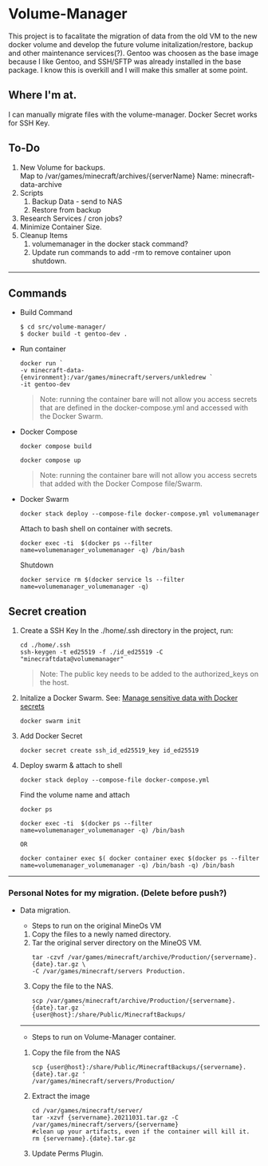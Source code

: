 # Volume-Manager
 This project is to facalitate the migration of data from the old VM to the new docker volume and develop the future volume initalization/restore, backup and other maintenance services(?). Gentoo was choosen as the base image because I like Gentoo, and SSH/SFTP was already installed in the base package. I know this is overkill and I will make this smaller at some point. 

## Where I'm at.
I can manually migrate files with the volume-manager.
Docker Secret works for SSH Key.

## To-Do
    
1. New Volume for backups.  
    Map to /var/games/minecraft/archives/{serverName} 
    Name: minecraft-data-archive
3. Scripts
    1. Backup Data - send to NAS
    2. Restore from backup
4. Research Services / cron jobs?
5. Minimize Container Size.
6. Cleanup Items
    1. volumemanager in the docker stack command? 
    2. Update run commands to add -rm to remove container upon shutdown. 
___


## Commands
- Build Command

    ```
    $ cd src/volume-manager/
    $ docker build -t gentoo-dev .
    ```
- Run container

    ```
    docker run `
    -v minecraft-data-{environment}:/var/games/minecraft/servers/unkledrew `
    -it gentoo-dev
    ```
    >Note: running the container bare will not allow you access secrets that are defined in the docker-compose.yml and accessed with the Docker Swarm.

- Docker Compose

    ```
    docker compose build
    ```

    ```
    docker compose up
    ```
    >Note: running the container bare will not allow you access secrets that added with the Docker Compose file/Swarm.

- Docker Swarm
    
    ```
    docker stack deploy --compose-file docker-compose.yml volumemanager
    ```

    Attach to bash shell on container with secrets. 
    ```
    docker exec -ti  $(docker ps --filter name=volumemanager_volumemanager -q) /bin/bash
    ```
    
    Shutdown
    ```
    docker service rm $(docker service ls --filter name=volumemanager_volumemanager -q)
    ```


## Secret creation

1. Create a SSH Key 
    In the ./home/.ssh directory in the project, run:
       
    ```
    cd ./home/.ssh
    ssh-keygen -t ed25519 -f ./id_ed25519 -C "minecraftdata@volumemanager"
    ```
    >Note: The public key needs to be added to the authorized_keys on the host.

2. Initalize a Docker Swarm. See: [Manage sensitive data with Docker secrets](https://docs.docker.com/engine/swarm/secrets/)
    ```
    docker swarm init
    ```
3. Add Docker Secret

    ```
    docker secret create ssh_id_ed25519_key id_ed25519
    ```
4. Deploy swarm & attach to shell
    ```
    docker stack deploy --compose-file docker-compose.yml 
    ```
    Find the volume name and attach
    ```
    docker ps
    ```
    ```
    docker exec -ti  $(docker ps --filter name=volumemanager_volumemanager -q) /bin/bash

    OR

    docker container exec $( docker container exec $(docker ps --filter name=volumemanager_volumemanager -q) /bin/bash -q) /bin/bash
    ```
---
### Personal Notes for my migration. (Delete before push?)
- Data migration.

    - Steps to run on the original MineOs VM
    1. Copy the files to a newly named directory.
    1. Tar the original server directory on the MineOS VM. 
        ```
        tar -czvf /var/games/minecraft/archive/Production/{servername}.{date}.tar.gz \
        -C /var/games/minecraft/servers Production.
        ```
    2. Copy the file to the NAS.
        ```
        scp /var/games/minecraft/archive/Production/{servername}.{date}.tar.gz `
        {user@host}:/share/Public/MinecraftBackups/
        ```
    ___

    - Steps to run on Volume-Manager container.
    1. Copy the file from the NAS
        ```
        scp {user@host}:/share/Public/MinecraftBackups/{servername}.{date}.tar.gz '
        /var/games/minecraft/servers/Production/
        ```
    
    2. Extract the image
        ```
        cd /var/games/minecraft/server/
        tar -xzvf {servername}.20211031.tar.gz -C /var/games/minecraft/servers/{servername}
        #clean up your artifacts, even if the container will kill it.
        rm {servername}.{date}.tar.gz
        ```
    3. Update Perms Plugin. 
